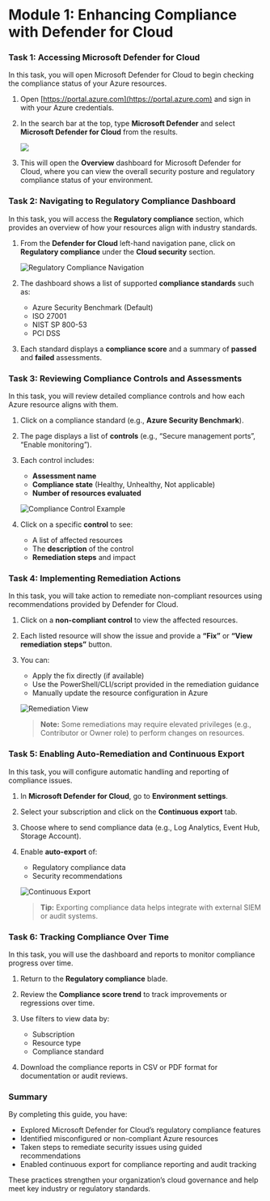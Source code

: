 # Module 1: Enhancing Compliance with Defender for Cloud 

### Task 1: Accessing Microsoft Defender for Cloud

In this task, you will open Microsoft Defender for Cloud to begin checking the compliance status of your Azure resources.

1. Open [https://portal.azure.com](https://portal.azure.com) and sign in with your Azure credentials.

2. In the search bar at the top, type **Microsoft Defender** and select **Microsoft Defender for Cloud** from the results.

   ![](./images/M0-T1-S1.2.png)

3. This will open the **Overview** dashboard for Microsoft Defender for Cloud, where you can view the overall security posture and regulatory compliance status of your environment.



### Task 2: Navigating to Regulatory Compliance Dashboard

In this task, you will access the **Regulatory compliance** section, which provides an overview of how your resources align with industry standards.

1. From the **Defender for Cloud** left-hand navigation pane, click on **Regulatory compliance** under the **Cloud security** section.

   ![Regulatory Compliance Navigation](./images/task2.1.png)

2. The dashboard shows a list of supported **compliance standards** such as:

   * Azure Security Benchmark (Default)
   * ISO 27001
   * NIST SP 800-53
   * PCI DSS

3. Each standard displays a **compliance score** and a summary of **passed** and **failed** assessments.



### Task 3: Reviewing Compliance Controls and Assessments

In this task, you will review detailed compliance controls and how each Azure resource aligns with them.

1. Click on a compliance standard (e.g., **Azure Security Benchmark**).

2. The page displays a list of **controls** (e.g., “Secure management ports”, “Enable monitoring”).

3. Each control includes:

   * **Assessment name**
   * **Compliance state** (Healthy, Unhealthy, Not applicable)
   * **Number of resources evaluated**

   ![Compliance Control Example](./images/task3.1.png)

4. Click on a specific **control** to see:

   * A list of affected resources
   * The **description** of the control
   * **Remediation steps** and impact



### Task 4: Implementing Remediation Actions

In this task, you will take action to remediate non-compliant resources using recommendations provided by Defender for Cloud.

1. Click on a **non-compliant control** to view the affected resources.

2. Each listed resource will show the issue and provide a **“Fix”** or **“View remediation steps”** button.

3. You can:

   * Apply the fix directly (if available)
   * Use the PowerShell/CLI/script provided in the remediation guidance
   * Manually update the resource configuration in Azure

   ![Remediation View](./images/task4.1.png)

   > **Note:** Some remediations may require elevated privileges (e.g., Contributor or Owner role) to perform changes on resources.



### Task 5: Enabling Auto-Remediation and Continuous Export

In this task, you will configure automatic handling and reporting of compliance issues.

1. In **Microsoft Defender for Cloud**, go to **Environment settings**.

2. Select your subscription and click on the **Continuous export** tab.

3. Choose where to send compliance data (e.g., Log Analytics, Event Hub, Storage Account).

4. Enable **auto-export** of:

   * Regulatory compliance data
   * Security recommendations

   ![Continuous Export](./images/task5.1.png)

   > **Tip:** Exporting compliance data helps integrate with external SIEM or audit systems.



### Task 6: Tracking Compliance Over Time

In this task, you will use the dashboard and reports to monitor compliance progress over time.

1. Return to the **Regulatory compliance** blade.

2. Review the **Compliance score trend** to track improvements or regressions over time.

3. Use filters to view data by:

   * Subscription
   * Resource type
   * Compliance standard

4. Download the compliance reports in CSV or PDF format for documentation or audit reviews.


### Summary

By completing this guide, you have:

* Explored Microsoft Defender for Cloud’s regulatory compliance features
* Identified misconfigured or non-compliant Azure resources
* Taken steps to remediate security issues using guided recommendations
* Enabled continuous export for compliance reporting and audit tracking

These practices strengthen your organization’s cloud governance and help meet key industry or regulatory standards.